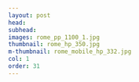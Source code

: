 ```yaml
---
layout: post
head: 
subhead: 
images: rome_pp_1100_1.jpg
thumbnail: rome_hp_350.jpg
m-thumbnail: rome_mobile_hp_332.jpg
col: 1
order: 31
---
```

